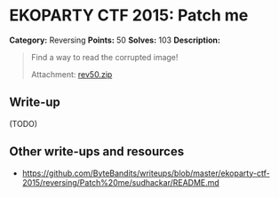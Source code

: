 # EKOPARTY CTF 2015: Patch me

**Category:** Reversing
**Points:** 50
**Solves:** 103
**Description:**

> Find a way to read the corrupted image!
> 
> Attachment: [rev50.zip](./rev50.zip)


## Write-up

(TODO)

## Other write-ups and resources

* <https://github.com/ByteBandits/writeups/blob/master/ekoparty-ctf-2015/reversing/Patch%20me/sudhackar/README.md>
